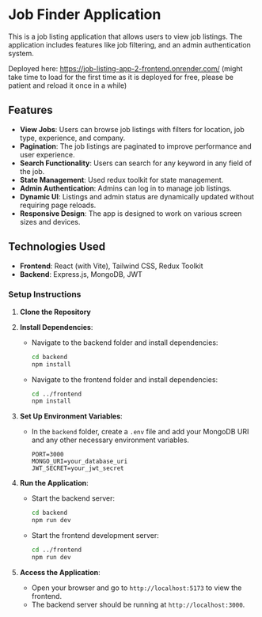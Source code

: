 # Job Finder Application

This is a job listing application that allows users to view job listings. The application includes features like job filtering, and an admin authentication system.

Deployed here:
https://job-listing-app-2-frontend.onrender.com/  (might take time to load for the first time as it is deployed for free, please be patient and reload it once in a while)

## Features

- **View Jobs**: Users can browse job listings with filters for location, job type, experience, and company.
- **Pagination**: The job listings are paginated to improve performance and user experience.
- **Search Functionality**: Users can search for any keyword in any field of the job.
- **State Management**: Used redux toolkit for state management.
- **Admin Authentication**: Admins can log in to manage job listings.
- **Dynamic UI**: Listings and admin status are dynamically updated without requiring page reloads.
- **Responsive Design**: The app is designed to work on various screen sizes and devices.

## Technologies Used

- **Frontend**: React (with Vite), Tailwind CSS, Redux Toolkit
- **Backend**: Express.js, MongoDB, JWT


### Setup Instructions

1. **Clone the Repository**

2. **Install Dependencies**:

   - Navigate to the backend folder and install dependencies:

     ```bash
     cd backend
     npm install
     ```

   - Navigate to the frontend folder and install dependencies:

     ```bash
     cd ../frontend
     npm install
     ```

3. **Set Up Environment Variables**:

   - In the `backend` folder, create a `.env` file and add your MongoDB URI and any other necessary environment variables.

     ```env
     PORT=3000
     MONGO_URI=your_database_uri
     JWT_SECRET=your_jwt_secret
     ```

4. **Run the Application**:

   - Start the backend server:

     ```bash
     cd backend
     npm run dev
     ```

   - Start the frontend development server:

     ```bash
     cd ../frontend
     npm run dev
     ```

5. **Access the Application**:

   - Open your browser and go to `http://localhost:5173` to view the frontend.
   - The backend server should be running at `http://localhost:3000`.

